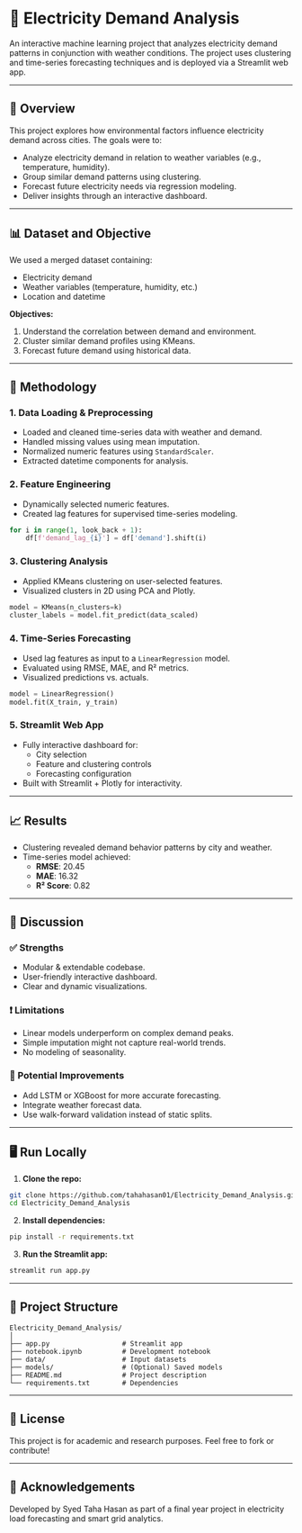 # 🔌 Electricity Demand Analysis

An interactive machine learning project that analyzes electricity demand patterns in conjunction with weather conditions. The project uses clustering and time-series forecasting techniques and is deployed via a Streamlit web app.

---

## 🧾 Overview

This project explores how environmental factors influence electricity demand across cities. The goals were to:

- Analyze electricity demand in relation to weather variables (e.g., temperature, humidity).
- Group similar demand patterns using clustering.
- Forecast future electricity needs via regression modeling.
- Deliver insights through an interactive dashboard.

---

## 📊 Dataset and Objective

We used a merged dataset containing:

- Electricity demand
- Weather variables (temperature, humidity, etc.)
- Location and datetime

**Objectives:**

1. Understand the correlation between demand and environment.
2. Cluster similar demand profiles using KMeans.
3. Forecast future demand using historical data.

---

## 🧰 Methodology

### 1. Data Loading & Preprocessing

- Loaded and cleaned time-series data with weather and demand.
- Handled missing values using mean imputation.
- Normalized numeric features using `StandardScaler`.
- Extracted datetime components for analysis.

### 2. Feature Engineering

- Dynamically selected numeric features.
- Created lag features for supervised time-series modeling.

```python
for i in range(1, look_back + 1):
    df[f'demand_lag_{i}'] = df['demand'].shift(i)
```

### 3. Clustering Analysis

- Applied KMeans clustering on user-selected features.
- Visualized clusters in 2D using PCA and Plotly.

```python
model = KMeans(n_clusters=k)
cluster_labels = model.fit_predict(data_scaled)
```

### 4. Time-Series Forecasting

- Used lag features as input to a `LinearRegression` model.
- Evaluated using RMSE, MAE, and R² metrics.
- Visualized predictions vs. actuals.

```python
model = LinearRegression()
model.fit(X_train, y_train)
```

### 5. Streamlit Web App

- Fully interactive dashboard for:
  - City selection
  - Feature and clustering controls
  - Forecasting configuration
- Built with Streamlit + Plotly for interactivity.

---

## 📈 Results

- Clustering revealed demand behavior patterns by city and weather.
- Time-series model achieved:
  - **RMSE**: 20.45  
  - **MAE**: 16.32  
  - **R² Score**: 0.82

---

## 💬 Discussion

### ✅ Strengths

- Modular & extendable codebase.
- User-friendly interactive dashboard.
- Clear and dynamic visualizations.

### ❗ Limitations

- Linear models underperform on complex demand peaks.
- Simple imputation might not capture real-world trends.
- No modeling of seasonality.

### 🚀 Potential Improvements

- Add LSTM or XGBoost for more accurate forecasting.
- Integrate weather forecast data.
- Use walk-forward validation instead of static splits.

---

## 🖥️ Run Locally

1. **Clone the repo:**
```bash
git clone https://github.com/tahahasan01/Electricity_Demand_Analysis.git
cd Electricity_Demand_Analysis
```

2. **Install dependencies:**
```bash
pip install -r requirements.txt
```

3. **Run the Streamlit app:**
```bash
streamlit run app.py
```

---

## 📁 Project Structure

```
Electricity_Demand_Analysis/
│
├── app.py                  # Streamlit app
├── notebook.ipynb          # Development notebook
├── data/                   # Input datasets
├── models/                 # (Optional) Saved models
├── README.md               # Project description
└── requirements.txt        # Dependencies
```

---

## 📜 License

This project is for academic and research purposes. Feel free to fork or contribute!

---

## 🙌 Acknowledgements

Developed by Syed Taha Hasan as part of a final year project in electricity load forecasting and smart grid analytics.

